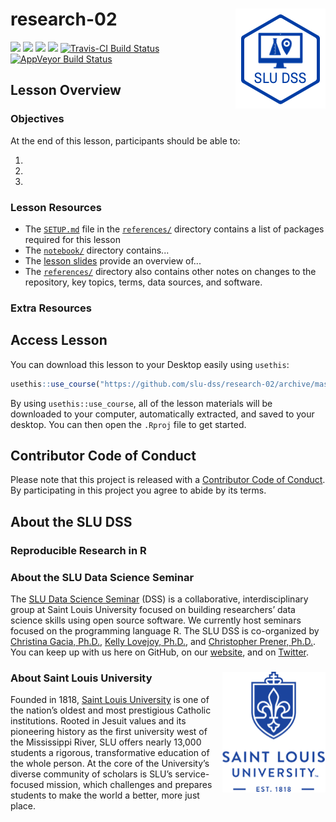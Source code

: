 # research-02 <img src="/img/logo.png" align="right" />
[![](https://img.shields.io/badge/seminar-reproducible%20research%20in%20r-brightgreen.svg)](https://github.com/slu-dss/research-02/)
[![](https://img.shields.io/badge/lesson%20status-under%20development-red.svg)](https://github.com/slu-dss/research-02/)
[![](https://img.shields.io/github/release/slu-dss/research-02.svg?label=version)](https://github.com/slu-dss/research-02/releases)
[![](https://img.shields.io/github/last-commit/slu-dss/research-02.svg)](https://github.com/slu-dss/research-02/commits/master)
[![Travis-CI Build Status](https://travis-ci.org/slu-dss/research-02.svg?branch=master)](https://travis-ci.org/slu-dss/research-02)
[![AppVeyor Build Status](https://ci.appveyor.com/api/projects/status/github/slu-dss/research-02?branch=master&svg=true)](https://ci.appveyor.com/project/chris-prener/research-02)

## Lesson Overview

### Objectives
At the end of this lesson, participants should be able to:

1.
2.
3.

### Lesson Resources
* The [`SETUP.md`](/references/SETUP.md) file in the [`references/`](/references) directory contains a list of packages required for this lesson
* The [`notebook/`](/notebook) directory contains...
* The [lesson slides](https://slu-dss.github.io/research-02/) provide an overview of...
* The [`references/`](/references) directory also contains other notes on changes to the repository, key topics, terms, data sources, and software.

### Extra Resources


## Access Lesson
You can download this lesson to your Desktop easily using `usethis`:

```r
usethis::use_course("https://github.com/slu-dss/research-02/archive/master.zip")
```

By using `usethis::use_course`, all of the lesson materials will be downloaded to your computer, automatically extracted, and saved to your desktop. You can then open the `.Rproj` file to get started.

## Contributor Code of Conduct
Please note that this project is released with a [Contributor Code of Conduct](.github/CODE_OF_CONDUCT.md). By participating in this project you agree to abide by its terms.

## About the SLU DSS
### Reproducible Research in R

### About the SLU Data Science Seminar
The [SLU Data Science Seminar](https://slu-dss.githb.io) (DSS) is a collaborative, interdisciplinary group at Saint Louis University focused on building researchers’ data science skills using open source software. We currently host seminars focused on the programming language R. The SLU DSS is co-organized by [Christina Gacia, Ph.D.](mailto:christina.garcia@slu.edu), [Kelly Lovejoy, Ph.D.](mailto:kelly.lovejoy@slu.edu), and [Christopher Prener, Ph.D.](mailto:chris.prener@slu.edu}). You can keep up with us here on GitHub, on our [website](https://slu-dss.githb.io), and on [Twitter](https://twitter.com/SLUDSS).

### About Saint Louis University <img src="/img/sluLogo.png" align="right" />
Founded in 1818, [Saint Louis University](http://www.slu.edu) is one of the nation’s oldest and most prestigious Catholic institutions. Rooted in Jesuit values and its pioneering history as the first university west of the Mississippi River, SLU offers nearly 13,000 students a rigorous, transformative education of the whole person. At the core of the University’s diverse community of scholars is SLU’s service-focused mission, which challenges and prepares students to make the world a better, more just place.

